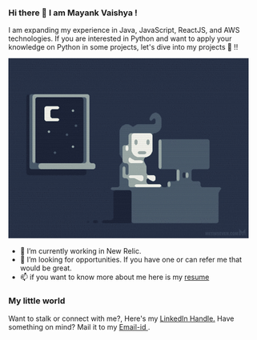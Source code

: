 ### Hi there 👋 I am Mayank Vaishya !

I am expanding my experience in Java, JavaScript, ReactJS, and AWS technologies.
If you are interested in Python and want to apply your knowledge on Python in some projects, let's dive into my projects 🤩 !!

<img src="gif.gif">


- 🔭 I’m currently working in New Relic.
- 👯 I’m looking for opportunities. If you have one or can refer me that would be great.
- 📫 if you want to know more about me here is my <a href="https://github.com/Mayank5119/Mayank5119/blob/main/MAYANK_VAISHYA 2.docx.pdf"> resume </a>

### My little world
Want to stalk or connect with me?, Here's my <a href="www.linkedin.com/in/mayank-vaishya"> LinkedIn Handle.</a>
Have something on mind? Mail it to my <a href="mayankvaishyaofficial@gmail.com"> Email-id </a>.
